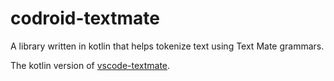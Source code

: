 # codroid-textmate
A library written in kotlin that helps tokenize text using Text Mate grammars.

The kotlin version of [vscode-textmate](https://github.com/microsoft/vscode-textmate/tree/caab3de34a8cc7182141c9e31e0f42b96a3a1bac).